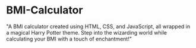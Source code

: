# BMI-Calculator
"A BMI calculator created using HTML, CSS, and JavaScript, all wrapped in a magical Harry Potter theme. Step into the wizarding world while calculating your BMI with a touch of enchantment!"
